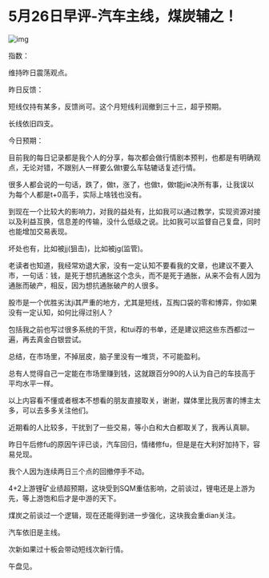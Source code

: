 # 5月26日早评-汽车主线，煤炭辅之！

![img](https://pic3.zhimg.com/v2-a1db7b984578fe0dba8d4fc25b5099ea_720w.jpg?source=d16d100b)

指数：

维持昨日震荡观点。



昨日反馈：

短线仅持有某多，反馈尚可。这个月短线利润撤到三十三，超乎预期。

长线依旧四支。



今日预期：

目前我的每日记录都是我个人的分享，每次都会做行情剧本预判，也都是有明确观点，无论对错，不跟别人一样要么做t要么车轱辘话复述行情。

很多人都会说的一句话，跌了，做t，涨了，也做t，做t能jie决所有事，让我误以为每个人都是t+0高手，实际上啥钱也没有。

到现在一个比较大的影响力，对我的益处有，比如我可以通过教学，实现资源对接以及利益互换，信息差的传输，没什么低级之说。比如我可以监督自己复盘，同时也能增加交易表现。

坏处也有，比如被jj(狙击)，比如被jg(监管)。

老读者也知道，我经常劝退大家，没有一定认知不要看我的文章，也建议不要入市，一句话：钱，是死于想抗通胀这个念头，而不是死于通胀，从来不会有人因为通胀而破产，相反，因为想抗通胀破产的人很多。

股市是一个优胜劣汰ji其严重的地方，尤其是短线，互掏口袋的零和博弈，你如果没有一定认知，如何比得过别人？

包括我之前也写过很多系统的干货，和tui荐的书单，还是建议把这些东西都过一遍，再去真金白银尝试。

总结，在市场里，不掉层皮，脑子里没有一堆货，不可能盈利。

总有人觉得自己一定能在市场里赚到钱，这就跟百分90的人认为自己的车技高于平均水平一样。

以上内容看不懂或者根本不想看的朋友直接取关，谢谢，媒体里比我厉害的博主太多，可以去多多关注他们。

近期看的人比较多，干扰到了一些交易，等小白和大白都取关了，我再认真聊。

昨日午后修fu的原因午评已谈，汽车回归，情绪修fu，但是是在大利好加持下，容易兑现。

我个人因为连续两日三个点的回撤停手不动。

4+2上游锂矿业绩超预期，这块受到SQM重估影响，之前谈过，锂电还是上游为先，等上游饱和后才是中游的天下。

煤炭之前谈过一个逻辑，现在还能得到进一步强化，这块我会重dian关注。

汽车依旧是主线。

次新如果过十板会带动短线次新行情。

午盘见。
